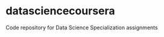 datasciencecoursera
===================

Code repository for Data Science Specialization assignments

